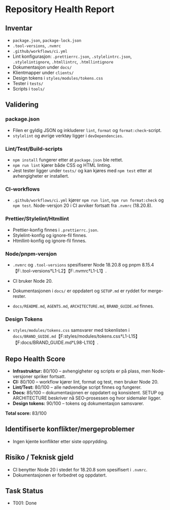 # Repository Health Report

## Inventar
- `package.json`, `package-lock.json`
- `.tool-versions`, `.nvmrc`
- `.github/workflows/ci.yml`
- Lint konfigurasjon: `.prettierrc.json`, `.stylelintrc.json`, `.stylelintignore`, `.htmllintrc`, `.htmllintignore`
- Dokumentasjon under `docs/`
- Klientmapper under `clients/`
- Design tokens i `styles/modules/tokens.css`
- Tester i `tests/`
- Scripts i `tools/`

## Validering
### package.json
- Filen er gyldig JSON og inkluderer `lint`, `format` og `format:check`-script.
- `stylelint` og øvrige verktøy ligger i `devDependencies`.

### Lint/Test/Build-scripts
- `npm install` fungerer etter at `package.json` ble rettet.
- `npm run lint` kjører både CSS og HTML linting.
- Jest tester ligger under `tests/` og kan kjøres med `npm test` etter at avhengigheter er installert.

### CI-workflows
- `.github/workflows/ci.yml` kjører `npm run lint`, `npm run format:check` og `npm test`. Node-versjon 20 i CI avviker fortsatt fra `.nvmrc` (18.20.8).

### Prettier/Stylelint/Htmllint
- Prettier-konfig finnes i `.prettierrc.json`.
- Stylelint-konfig og ignore-fil finnes.
- Htmllint-konfig og ignore-fil finnes.

### Node/pnpm-versjon
- `.nvmrc` og `.tool-versions` spesifiserer Node 18.20.8 og pnpm 8.15.4【F:.tool-versions†L1-L2】【F:.nvmrc†L1-L1】.
- CI bruker Node 20.

- Dokumentasjonen i `docs/` er oppdatert og `SETUP.md` er ryddet for merge-rester.
- `docs/README.md`, `AGENTS.md`, `ARCHITECTURE.md`, `BRAND_GUIDE.md` finnes.

### Design Tokens
- `styles/modules/tokens.css` samsvarer med tokenlisten i `docs/BRAND_GUIDE.md`【F:styles/modules/tokens.css†L1-L15】【F:docs/BRAND_GUIDE.md†L98-L110】.

## Repo Health Score
- **Infrastruktur:** 80/100 – avhengigheter og scripts er på plass, men Node-versjoner spriker fortsatt.
- **CI:** 80/100 – workflow kjører lint, format og test, men bruker Node 20.
- **Lint/Test:** 80/100 – alle nødvendige script finnes og fungerer.
- **Docs:** 85/100 – dokumentasjonen er oppdatert og konsistent. SETUP og ARCHITECTURE beskriver nå SEO-prosessen og hvor sidemaler ligger.
- **Design tokens:** 90/100 – tokens og dokumentasjon samsvarer.

**Total score:** 83/100

## Identifiserte konflikter/mergeproblemer
- Ingen kjente konflikter etter siste opprydding.

## Risiko / Teknisk gjeld
- CI benytter Node 20 i stedet for 18.20.8 som spesifisert i `.nvmrc`.
- Dokumentasjonen er forbedret og oppdatert.


## Task Status
- T001: Done

